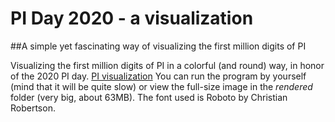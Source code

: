 # PI Day 2020 - a visualization
##A simple yet fascinating way of visualizing the first million digits of PI

Visualizing the first million digits of PI in a colorful (and round) way, in honor of the 2020 PI day.
[PI visualization](https://github.com/lorossi/pi-day-2020-visualization/blob/master/rendered/pi-title-1000px_rescaled.png)
You can run the program by yourself (mind that it will be quite slow) or view the full-size image in the _rendered_ folder (very big, about 63MB).
The font used is Roboto by Christian Robertson.
